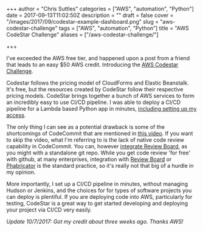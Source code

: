 +++
author = "Chris Suttles"
categories = ["AWS", "automation", "Python"]
date = 2017-09-13T11:02:50Z
description = ""
draft = false
cover = "/images/2017/09/codestar-example-dashboard.png"
slug = "aws-codestar-challenge"
tags = ["AWS", "automation", "Python"]
title = "AWS CodeStar Challenge"
aliases = ["/aws-codestar-challenge/"]

+++


I've exceeded the AWS free tier, and happened upon a post from a friend that leads to an easy $50 AWS credit. Introducing the [AWS Codestar Challenge](https://aws.amazon.com/codestar/codestar-credit-challenge/).

Codestar follows the pricing model of CloudForms and Elastic Beanstalk. It's free, but the resources created by CodeStar follow their respective pricing models. CodeStar brings together a bunch of AWS services to form an incredibly easy to use CI/CD pipeline. I was able to deploy a CI/CD pipeline for a Lambda based Python app in minutes, [including setting up my access](https://docs.aws.amazon.com/codecommit/latest/userguide/setting-up-without-cli.html?icmpid=docs_acs_console_connect#setting-up-without-cli-add-key).

The only thing I can see as a potential drawback is some of the shortcomings of CodeCommit that are mentioned in [this video](https://www.youtube.com/watch?v=rrbp-IVwFGY). If you want to skip the video, what I'm referring to is the lack of native code review capability in CodeCommit. You can, however [integrate Review Board](https://aws.amazon.com/blogs/devops/integrating-aws-codecommit-with-review-board/), as you might with a standalone git repo. While you get code review 'for free' with github, at many enterprises, integration with [Review Board](https://www.reviewboard.org/) or [Phabricator](https://github.com/phacility/phabricator) is the standard practice, so it's really not that big of a hurdle in my opinion.

More importantly, I set up a CI/CD pipeline in minutes, without managing Hudson or Jenkins, and the choices for for types of software projects you can deploy is plentiful. If you are deploying code into AWS, particularly for testing, CodeStar is a great way to get started developing and deploying your project via CI/CD very easily.

*Update 10/7/2017: Got my credit about three weeks ago. Thanks AWS!*

